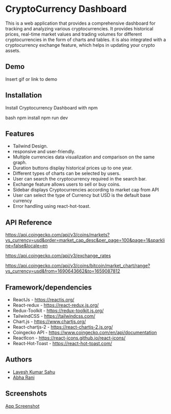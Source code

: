 # CryptoCurrency Dashboard

This is a web application that provides a comprehensive dashboard for tracking and analyzing various cryptocurrencies. It provides historical prices, real-time market values and trading volumes for different cryptocurrencies in the form of charts and tables. it is also integrated with a cryptocurrency exchange feature, which helps in updating your crypto assets.

## Demo

Insert gif or link to demo

## Installation

Install Cryptocurrency Dashboard with npm

bash
npm install
npm run dev

## Features

- Tailwind Design.
- responsive and user-friendly.
- Multiple currencies data visualization and comparison on the same graph.
- Duration buttons display historical prices up to one year.
- Different types of charts can be selected by users.
- User can search the cryptocurrency required in the search bar.
- Exchange feature allows users to sell or buy coins.
- Sidebar displays Cryptocurrencies according to market cap from API
- User can select the type of Currency but USD is the default base currency
- Error handling using react-hot-toast.

## API Reference

https://api.coingecko.com/api/v3/coins/markets?vs_currency=usd&order=market_cap_desc&per_page=100&page=1&sparkline=false&locale=en

https://api.coingecko.com/api/v3/exchange_rates

https://api.coingecko.com/api/v3/coins/bitcoin/market_chart/range?vs_currency=usd&from=1690643662&to=1659087812

## Framework/dependencies

- ReactJs - https://reactjs.org/
- React-redux - https://react-redux.js.org/
- Redux-Toolkit - https://redux-toolkit.js.org/
- TailwindCSS - https://tailwindcss.com/
- Chart.js - https://www.chartjs.org/
- React-chartjs-2 - https://react-chartjs-2.js.org/
- Coingecko API - https://www.coingecko.com/en/api/documentation
- ReactIcon - https://react-icons.github.io/react-icons/
- React-Hot-Toast - https://react-hot-toast.com/

## Authors

- [Lavesh Kumar Sahu](https://www.github.com/Lavesh1208)
- [Abha Rani](https://www.github.com/abharani)

## Screenshots

[App Screenshot](https://drive.google.com/uc?export=download&id=1AuAfq57UabSChS-841zdDtZ2qt0Wcfkc)
